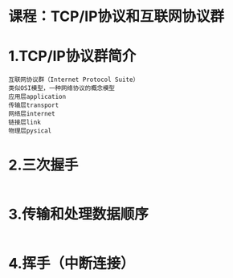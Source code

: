 # 课程：TCP/IP协议和互联网协议群
# 1.TCP/IP协议群简介
```
互联网协议群（Internet Protocol Suite）
类似OSI模型，一种网络协议的概念模型
应用层application
传输层transport
网络层internet
链接层link
物理层pysical
```
# 2.三次握手
```

```
# 3.传输和处理数据顺序
```

```
# 4.挥手（中断连接）
```

```